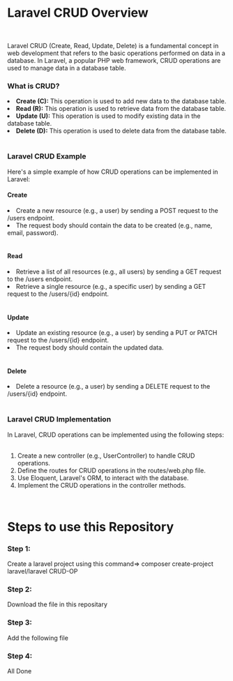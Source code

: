 <h1>Laravel CRUD Overview</h1><br>
<p>Laravel CRUD (Create, Read, Update, Delete) is a fundamental concept in web development that refers to the basic operations performed on data in a database. In Laravel, a popular PHP web framework, CRUD operations are used to manage data in a database table.
</p>
<h3>What is CRUD?</h3>
<li><b>Create (C):</b> This operation is used to add new data to the database table.</li>
<li><b>Read (R):</b> This operation is used to retrieve data from the database table.</li>
<li><b>Update (U):</b> This operation is used to modify existing data in the database table.</li>
<li><b>Delete (D):</b> This operation is used to delete data from the database table.</li><br>
<h3>Laravel CRUD Example</h3>

Here's a simple example of how CRUD operations can be implemented in Laravel:

<h4>Create</h4>
<li>Create a new resource (e.g., a user) by sending a POST request to the /users endpoint.</li>
<li>The request body should contain the data to be created (e.g., name, email, password).</li><br>

<h4>Read</h4>
<li>Retrieve a list of all resources (e.g., all users) by sending a GET request to the /users endpoint.</li>
<li>Retrieve a single resource (e.g., a specific user) by sending a GET request to the /users/{id} endpoint.</li><br>

<h4>Update</h4>
<li>Update an existing resource (e.g., a user) by sending a PUT or PATCH request to the /users/{id} endpoint.</li>
<li>The request body should contain the updated data.</li><br>

<h4>Delete</h4>
<li>Delete a resource (e.g., a user) by sending a DELETE request to the /users/{id} endpoint.</li><br>

<h3>Laravel CRUD Implementation</h3>
In Laravel, CRUD operations can be implemented using the following steps:<br><br>
<ol>
<li>Create a new controller (e.g., UserController) to handle CRUD operations.
<li>Define the routes for CRUD operations in the routes/web.php file.
<li>Use Eloquent, Laravel's ORM, to interact with the database.
<li>Implement the CRUD operations in the controller methods.
</ol>
<br>
<h1>Steps to use this Repository</h1>

<h3>Step 1:</h3> Create a laravel project using this command=> composer create-project laravel/laravel CRUD-OP
<h3>Step 2:</h3> Download the file in this repositary
<h3>Step 3:</h3> Add the following file 
<h3>Step 4:</h3> All Done 
